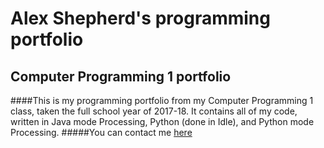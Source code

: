 # Alex Shepherd's programming portfolio
## Computer Programming 1 portfolio
####This is my programming portfolio from my Computer Programming 1 class, taken the full school year of 2017-18. It contains all of my code, written in Java mode Processing, Python (done in Idle), and Python mode Processing.
#####You can contact me [here](alexshep9520@granitesd.org)
